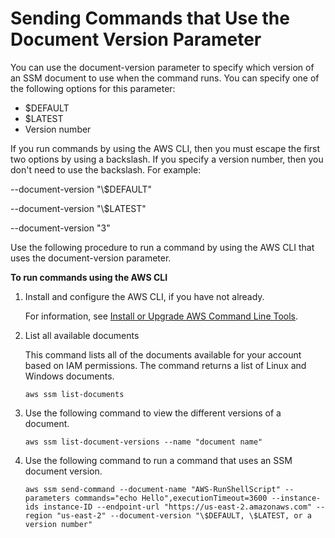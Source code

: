 # Sending Commands that Use the Document Version Parameter<a name="run-command-version"></a>

You can use the document\-version parameter to specify which version of an SSM document to use when the command runs\. You can specify one of the following options for this parameter:
+ $DEFAULT
+ $LATEST
+ Version number

If you run commands by using the AWS CLI, then you must escape the first two options by using a backslash\. If you specify a version number, then you don't need to use the backslash\. For example:

\-\-document\-version "\\$DEFAULT"

\-\-document\-version "\\$LATEST"

\-\-document\-version "3"

Use the following procedure to run a command by using the AWS CLI that uses the document\-version parameter\. 

**To run commands using the AWS CLI**

1. Install and configure the AWS CLI, if you have not already\.

   For information, see [Install or Upgrade AWS Command Line Tools](getting-started-cli.md)\.

1. List all available documents

   This command lists all of the documents available for your account based on IAM permissions\. The command returns a list of Linux and Windows documents\.

   ```
   aws ssm list-documents
   ```

1. Use the following command to view the different versions of a document\.

   ```
   aws ssm list-document-versions --name "document name"
   ```

1. Use the following command to run a command that uses an SSM document version\.

   ```
   aws ssm send-command --document-name "AWS-RunShellScript" --parameters commands="echo Hello",executionTimeout=3600 --instance-ids instance-ID --endpoint-url "https://us-east-2.amazonaws.com" --region "us-east-2" --document-version "\$DEFAULT, \$LATEST, or a version number"
   ```